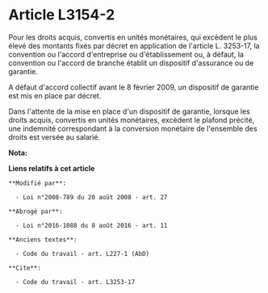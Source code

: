 # Article L3154-2

Pour les droits acquis, convertis en unités monétaires, qui excèdent le plus élevé des montants fixés par décret en
application de l'article L. 3253-17, la convention ou l'accord d'entreprise ou d'établissement ou, à défaut, la convention ou
l'accord de branche établit un dispositif d'assurance ou de garantie.

A défaut d'accord collectif avant le 8 février 2009, un dispositif de garantie est mis en place par décret. 

Dans l'attente de la mise en place d'un dispositif de garantie, lorsque les droits acquis, convertis en unités monétaires,
excèdent le plafond précité, une indemnité correspondant à la conversion monétaire de l'ensemble des droits est versée au
salarié.

**Nota:**



**Liens relatifs à cet article**

	**Modifié par**:

	  - Loi n°2008-789 du 20 août 2008 - art. 27

	**Abrogé par**:

	  - Loi n°2016-1088 du 8 août 2016 - art. 11

	**Anciens textes**:

	  - Code du travail - art. L227-1 (AbD)

	**Cite**:

	  - Code du travail - art. L3253-17
